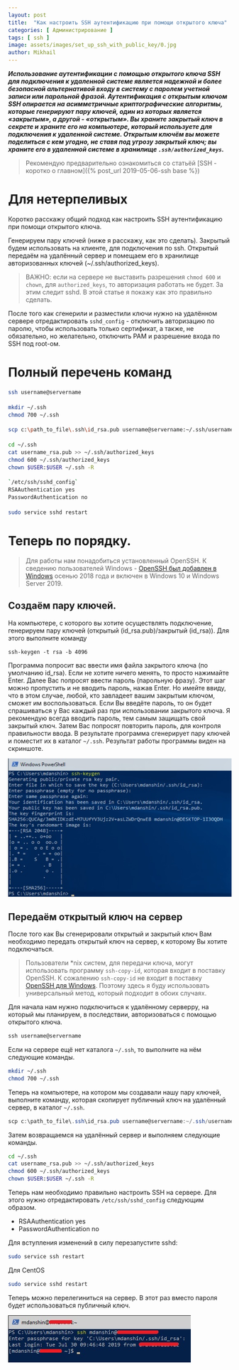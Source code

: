 ```yaml
---
layout: post
title:  "Как настроить SSH аутентификацию при помощи открытого ключа"
categories: [ Администрирование ]
tags: [ ssh ]
image: assets/images/set_up_ssh_with_public_key/0.jpg
author: Mikhail
---
```

***Использование аутентификации с помощью открытого ключа SSH для подключения к удаленной системе является надежной и более безопасной альтернативой входу в систему с паролем учетной записи или парольной фразой. Аутентификация с открытым ключом SSH опирается на асимметричные криптографические алгоритмы, которые генерируют пару ключей, один из которых является «закрытым», а другой - «открытым». Вы храните закрытый ключ в секрете и храните его на компьютере, который используете для подключения к удаленной системе. Открытым ключём вы можете поделиться с кем угодно, не ставя под угрозу закрытый ключ; вы храните его в удаленной системе в хранилище `.ssh/authorized_keys`.***

>Рекомендую предварительно ознакомиться со статьёй [SSH - коротко о главном]({% post_url 2019-05-06-ssh base %})

# Для нетерпеливых

Коротко расскажу общий подход как настроить SSH аутентификацию при помощи открытого ключа.

Генерируем пару ключей (ниже я расскажу, как это сделать). Закрытый будем использовать на клиенте, для подключения по ssh. Открытый передаём на удалённый сервер и помещаем его в хранилище авторизованных ключей (~/.ssh/authorized_keys). 

>ВАЖНО: если на сервере не выставить разрешения `chmod 600` и `chown`, для `authorized_keys`, то авторизация работать не будет. За этим следит sshd. В этой статье я покажу как это правильно сделать.

После того как сгенерили и разместили ключи нужно на удалённом сервере отредактировать `sshd_config` - отключить авторизацию по паролю, чтобы использовать только сертификат, а также, не обязательно, но желательно, отключить PAM и разрешение входа по SSH под root-ом.

# Полный перечень команд

```bash
ssh username@servername

mkdir ~/.ssh
chmod 700 ~/.ssh

scp c:\path_to_file\.ssh\id_rsa.pub username@servername:~/.ssh/username_rsa.pub

cd ~/.ssh
cat username_rsa.pub >> ~/.ssh/authorized_keys
chmod 600 ~/.ssh/authorized_keys
chown $USER:$USER ~/.ssh -R

`/etc/ssh/sshd_config`
RSAAuthentication yes
PasswordAuthentication no

sudo service sshd restart
```

# Теперь по порядку.

>Для работы нам понадобиться установленный OpenSSH. К сведению пользователей Windows - [OpenSSH был добавлен в Windows](https://docs.microsoft.com/en-us/windows-server/administration/openssh/openssh_overview) осенью 2018 года и включен в Windows 10 и Windows Server 2019.

## Создаём пару ключей.
На компьютере, с которого вы хотите осуществлять подключение, генерируем пару ключей (открытый (id_rsa.pub)/закрытый (id_rsa)). Для этого выполните команду

```
ssh-keygen -t rsa -b 4096
```

Программа попросит вас ввести имя файла закрытого ключа (по умолчанию id_rsa). Если не хотите ничего менять, то просто нажимайте Enter. Далее Вас попросят ввести пароль (парольную фразу). Этот шаг можно пропустить и не вводить пароль, нажав Enter. Но имейте ввиду, что в этом случае, любой, кто завладеет вашим закрытым ключом, сможет им воспользоваться. Если Вы введёте пароль, то он будет спрашиваться у Вас каждый раз при использовании закрытого ключа. Я рекомендую всегда вводить пароль, тем самым защищать свой закрытый ключ. Затем Вас попросят повторить пароль, для контроля правильности ввода. В результате программа сгенерирует пару ключей и поместит их в каталог `~/.ssh`. Результат работы программы виден на скриншоте.

![assets/images/set-up-ssh-with-public-key/1.jpg](/assets/images/set_up_ssh_with_public_key/1.jpg)

## Передаём открытый ключ на сервер
После того как Вы сгенерировали открытый и закрытый ключ Вам необходимо передать открытый ключ на сервер, к которому Вы хотите подключаться.

>Пользователи *nix систем, для передачи ключа, могут использовать программу `ssh-copy-id`, которая входит в поставку OpenSSH. К сожалению `ssh-copy-id` не входит в поставку [OpenSSH для Windows](https://docs.microsoft.com/en-us/windows-server/administration/openssh/openssh_overview). Поэтому здесь я буду использовать универсальный метод, который подходит в обоих случаях.

Для начала нам нужно подключиться к удалённому серверру, на который мы планируем, в последствии, авторизоваться с помощью открытого ключа.

```powershell
ssh username@servername
```
Если на сервере ещё нет каталога `~/.ssh`, то выполните на нём следующие команды.

```bash
mkdir ~/.ssh
chmod 700 ~/.ssh
```
Теперь на компьютере, на котором мы создавали нашу пару ключей, выполните команду, которая скопирует публичный ключ на удалённый сервер, в каталог `~/.ssh`.

```powershell
scp c:\path_to_file\.ssh\id_rsa.pub username@servername:~/.ssh/username_rsa.pub
```
Затем возвращаемся на удалённый сервер и выполняем следующие команды.

```bash
cd ~/.ssh
cat username_rsa.pub >> ~/.ssh/authorized_keys
chmod 600 ~/.ssh/authorized_keys
chown $USER:$USER ~/.ssh -R
```

Теперь нам необходимо правильно настроить SSH на сервере. Для этого нужно отредактировать `/etc/ssh/sshd_config` следующим образом.

* RSAAuthentication yes
* PasswordAuthentication no

Для вступления изменений в силу перезапустите sshd:

```bash
sudo service ssh restart
```

Для CentOS

```bash
sudo service sshd restart
```

Теперь можно перелегиниться на сервер. В этот раз вместо пароля будет использоваться публичный ключ.

![assets/images/set-up-ssh-with-public-key/2.jpg](/assets/images/set_up_ssh_with_public_key/2.jpg)